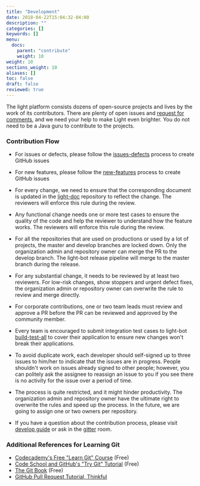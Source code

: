 ```yaml
---
title: "Development"
date: 2018-04-22T15:04:32-04:00
description: ""
categories: []
keywords: []
menu:
  docs:
    parent: "contribute"
    weight: 10
weight: 10
sections_weight: 10
aliases: []
toc: false
draft: false
reviewed: true
---
```


The light platform consists dozens of open-source projects and lives by the work of its contributors. There are plenty of open issues and [request for comments][rfcs], and we need your help to make Light even brighter. You do not need to be a Java guru to contribute to the projects.

### Contribution Flow

* For issues or defects, please follow the [issues-defects][] process to create GitHub issues

* For new features, please follow the [new-features][] process to create GitHub issues

* For every change, we need to ensure that the corresponding document is updated in the [light-doc](https://github.com/networknt/light-doc) repository to reflect the change. The reviewers will enforce this rule during the review. 

* Any functional change needs one or more test cases to ensure the quality of the code and help the reviewer to understand how the feature works. The reviewers will enforce this rule during the review. 

* For all the repositories that are used on productions or used by a lot of projects, the master and develop branches are locked down. Only the organization admin and repository owner can merge the PR to the develop branch. The light-bot release pipeline will merge to the master branch during the release. 

* For any substantial change, it needs to be reviewed by at least two reviewers. For low-risk changes, show stoppers and urgent defect fixes, the organization admin or repository owner can overwrite the rule to review and merge directly. 

* For corporate contributions, one or two team leads must review and approve a PR before the PR can be reviewed and approved by the community member. 

* Every team is encouraged to submit integration test cases to light-bot [build-test-all](https://github.com/networknt/light-config-test/tree/master/light-bot/develop-build/build-test-all) to cover their application to ensure new changes won't break their applications.

* To avoid duplicate work, each developer should self-signed up to three issues to him/her to indicate that the issues are in progress. People shouldn't work on issues already signed to other people; however, you can politely ask the assignee to reassign an issue to you if you see there is no activity for the issue over a period of time. 

* The process is quite restricted, and it might hinder productivity. The organization admin and repository owner have the ultimate right to overwrite the rules and speed up the process. In the future, we are going to assign one or two owners per repository. 

* If you have a question about the contribution process, please visit [develop guide][] or ask in the [gitter](https://gitter.im/networknt/light-4j) room. 


### Additional References for Learning Git

* [Codecademy's Free "Learn Git" Course][codecademy] (Free)
* [Code School and GitHub's "Try Git" Tutorial][trygit] (Free)
* [The Git Book][gitbook] (Free)
* [GitHub Pull Request Tutorial, Thinkful][thinkful]


[codecademy]: https://www.codecademy.com/learn/learn-git
[rfcs]: https://github.com/networknt/light-rfcs
[docscontrib]: /contribute/documentation/
[light-bot tutorial]: /tutorial/bot/local-develop/
[light-bot]: /tool/light-bot/
[gitbook]: https://git-scm.com/
[thinkful]: https://www.thinkful.com/learn/github-pull-request-tutorial/
[trygit]: https://try.github.io/levels/1/challenges/1
[develop guide]: /contribute/developer-guide/
[issues-defects]: /contribute/issues-defects/
[new-features]: /contribute/new-features/
